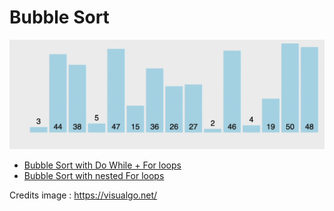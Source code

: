 # Bubble Sort

![Bubble Sort](bubble-sort.gif)


* [Bubble Sort with Do While + For loops](bubble-sort-do-while.js)
* [Bubble Sort with nested For loops](bubble-sort-for.js)



Credits image : https://visualgo.net/
